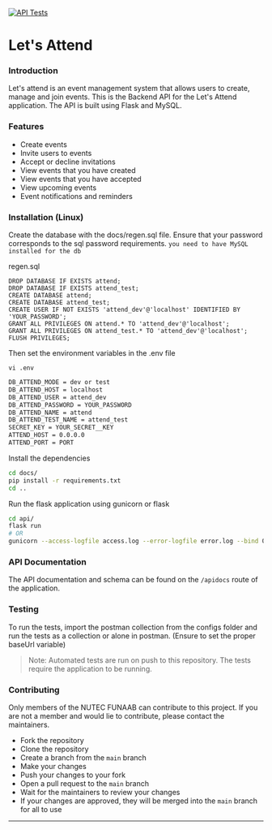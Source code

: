 [![API Tests](https://github.com/NUTEC-FUNAAB/Lets-attend-backend/actions/workflows/postman.yml/badge.svg)](https://github.com/NUTEC-FUNAAB/Lets-attend-backend/actions/workflows/postman.yml)
# Let's Attend

### Introduction
Let's attend is an event management system that allows users to create, manage and join events. This is the Backend API for the Let's Attend application. The API is built using Flask and MySQL.

### Features
* Create events
* Invite users to events
* Accept or decline invitations
* View events that you have created
* View events that you have accepted
* View upcoming events
* Event notifications and reminders

### Installation (Linux)
Create the database with the docs/regen.sql file. Ensure that your password
corresponds to the sql password requirements. `you need to have MySQL installed for the db`

regen.sql
```mysql
DROP DATABASE IF EXISTS attend;
DROP DATABASE IF EXISTS attend_test;
CREATE DATABASE attend;
CREATE DATABASE attend_test;
CREATE USER IF NOT EXISTS 'attend_dev'@'localhost' IDENTIFIED BY 'YOUR_PASSWORD';
GRANT ALL PRIVILEGES ON attend.* TO 'attend_dev'@'localhost';
GRANT ALL PRIVILEGES ON attend_test.* TO 'attend_dev'@'localhost';
FLUSH PRIVILEGES;
```

Then set the environment variables in the .env file

`vi .env`
```bash
DB_ATTEND_MODE = dev or test
DB_ATTEND_HOST = localhost
DB_ATTEND_USER = attend_dev
DB_ATTEND_PASSWORD = YOUR_PASSWORD
DB_ATTEND_NAME = attend
DB_ATTEND_TEST_NAME = attend_test
SECRET_KEY = YOUR_SECRET__KEY
ATTEND_HOST = 0.0.0.0
ATTEND_PORT = PORT
```

Install the dependencies
```bash
cd docs/
pip install -r requirements.txt
cd ..
```

Run the flask application using gunicorn or flask
```bash
cd api/
flask run
# OR
gunicorn --access-logfile access.log --error-logfile error.log --bind 0.0.0.0:5000 api.app:app
```

### API Documentation

The API documentation and schema can be found on the `/apidocs` route of the application.

### Testing

To run the tests, import the postman collection from the configs folder and run the tests as a collection or alone in postman. (Ensure to set the proper baseUrl variable)

> Note: Automated tests are run on push to this repository. The tests require the application to be running.

### Contributing

Only members of the NUTEC FUNAAB can contribute to this project. If you are not a member and would lie to contribute, please contact the maintainers.

- Fork the repository
- Clone the repository
- Create a branch from the `main` branch
- Make your changes
- Push your changes to your fork
- Open a pull request to the `main` branch
- Wait for the maintainers to review your changes
- If your changes are approved, they will be merged into the `main` branch for all to use

---
